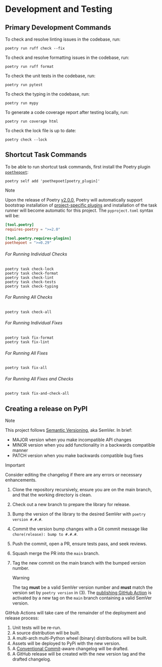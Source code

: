 # Development and Testing

## Primary Development Commands

To check and resolve linting issues in the codebase, run:

```console
poetry run ruff check --fix
```

To check and resolve formatting issues in the codebase, run:

```console
poetry run ruff format
```

To check the unit tests in the codebase, run:

```console
poetry run pytest
```

To check the typing in the codebase, run:

```console
poetry run mypy
```

To generate a code coverage report after testing locally, run:

```console
poetry run coverage html
```

To check the lock file is up to date:

```console
poetry check --lock
```

## Shortcut Task Commands

To be able to run shortcut task commands, first install the Poetry plugin [`poethepoet`](https://poethepoet.natn.io/index.html):

```console
poetry self add 'poethepoet[poetry_plugin]'
```

> [!NOTE]
> Upon the release of Poetry [v2.0.0](https://github.com/orgs/python-poetry/discussions/9793#discussioncomment-11043205), Poetry will automatically support bootstrap installation of [project-specific plugins](https://github.com/python-poetry/poetry/pull/9547) and installation of the task runner will become automatic for this project.
> The `pyproject.toml` syntax will be:
> 
> ```toml
> [tool.poetry]
> requires-poetry = ">=2.0"
> 
> [tool.poetry.requires-plugins]
> poethepoet = ">=0.29"
> ```

###### For Running Individual Checks

```console
poetry task check-lock
poetry task check-format
poetry task check-lint
poetry task check-tests
poetry task check-typing
```

###### For Running All Checks

```console
poetry task check-all
```

###### For Running Individual Fixes

```console
poetry task fix-format
poetry task fix-lint
```

###### For Running All Fixes

```console
poetry task fix-all
```

###### For Running All Fixes and Checks

```console
poetry task fix-and-check-all
```

## Creating a release on PyPI

> [!NOTE]
> This project follows [Semantic Versioning](https://semver.org/), aka SemVer. In brief:
>
> - MAJOR version when you make incompatible API changes
> - MINOR version when you add functionality in a backwards compatible manner
> - PATCH version when you make backwards compatible bug fixes

> [!IMPORTANT]
> Consider editing the changelog if there are any errors or necessary enhancements.

1. Clone the repository recursively, ensure you are on the main branch, and that the working directory is clean.
2. Check out a new branch to prepare the library for release.
3. Bump the version of the library to the desired SemVer with `poetry version #.#.#`.
4. Commit the version bump changes with a Git commit message like `chore(release): bump to #.#.#`.
5. Push the commit, open a PR, ensure tests pass, and seek reviews.
6. Squash merge the PR into the `main` branch.
7. Tag the new commit on the main branch with the bumped version number.

    > [!WARNING]
    > The tag **must** be a valid SemVer version number and **must** match the version set by `poetry version` in (3). The [publishing GitHub Action](.github/workflows/publish_fgsmk) is activated by a new tag on the `main` branch containing a valid SemVer version.

GitHub Actions will take care of the remainder of the deployment and release process:

1. Unit tests will be re-run.
2. A source distribution will be built.
3. A multi-arch multi-Python wheel (binary) distributions will be built.
4. Assets will be deployed to PyPi with the new version.
5. A [Conventional Commit](https://www.conventionalcommits.org/en/v1.0.0/)-aware changelog will be drafted.
6. A GitHub release will be created with the new version tag and the drafted changelog.
